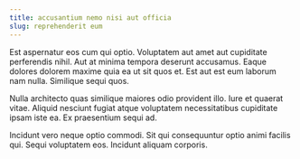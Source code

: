 ```yaml
---
title: accusantium nemo nisi aut officia
slug: reprehenderit eum
---
```


Est aspernatur eos cum qui optio. Voluptatem aut amet aut cupiditate perferendis nihil. Aut at minima tempora deserunt accusamus. Eaque dolores dolorem maxime quia ea ut sit quos et. Est aut est eum laborum nam nulla. Similique sequi quos.

Nulla architecto quas similique maiores odio provident illo. Iure et quaerat vitae. Aliquid nesciunt fugiat atque voluptatem necessitatibus cupiditate ipsam iste ea. Ex praesentium sequi ad.

Incidunt vero neque optio commodi. Sit qui consequuntur optio animi facilis qui. Sequi voluptatem eos. Incidunt aliquam corporis.
